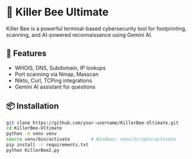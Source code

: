# 🐝 Killer Bee Ultimate

Killer Bee is a powerful terminal-based cybersecurity tool for footprinting, scanning, and AI-powered reconnaissance using Gemini AI.

## 🔧 Features
- WHOIS, DNS, Subdomain, IP lookups
- Port scanning via Nmap, Masscan
- Nikto, Curl, TCPing integrations
- Gemini AI assistant for questions

## 📦 Installation

```bash
git clone https://github.com/your-username/KillerBee-Ultimate.git
cd KillerBee-Ultimate
python -m venv venv
source venv/bin/activate        # Windows: venv\Scripts\activate
pip install -r requirements.txt
python KillerBee2.py
